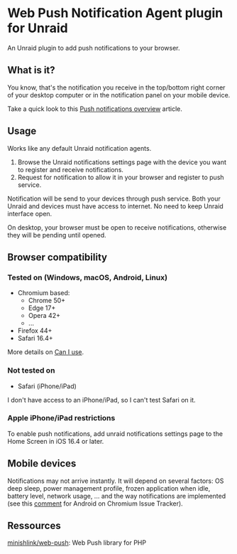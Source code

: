 # Web Push Notification Agent plugin for Unraid

An Unraid plugin to add push notifications to your browser.

## What is it?

You know, that's the notification you receive in the top/bottom right corner of your desktop computer or in the notification panel on your mobile device.

Take a quick look to this [Push notifications overview](https://web.dev/articles/push-notifications-overview) article.

## Usage

Works like any default Unraid notification agents.

1. Browse the Unraid notifications settings page with the device you want to register and receive notifications.
2. Request for notification to allow it in your browser and register to push service.

Notification will be send to your devices through push service. Both your Unraid and devices must have access to internet. No need to keep Unraid interface open.

On desktop, your browser must be open to receive notifications, otherwise they will be pending until opened.

## Browser compatibility

### Tested on (Windows, macOS, Android, Linux)

* Chromium based:
  * Chrome 50+
  * Edge 17+
  * Opera 42+
  * ...
* Firefox 44+
* Safari 16.4+

More details on [Can I use](https://caniuse.com/push-api).

### Not tested on

* Safari (iPhone/iPad)

I don't have access to an iPhone/iPad, so I can't test Safari on it.

### Apple iPhone/iPad restrictions

To enable push notifications, add unraid notifications settings page to the Home Screen in iOS 16.4 or later.

## Mobile devices

Notifications may not arrive instantly. It will depend on several factors: OS deep sleep, power management profile, frozen application when idle, battery level, network usage, ... and the way notifications are implemented (see this [comment](https://issues.chromium.org/issues/41351071#comment57) for Android on Chromium Issue Tracker).

## Ressources

[minishlink/web-push](https://github.com/web-push-libs/web-push-php): Web Push library for PHP